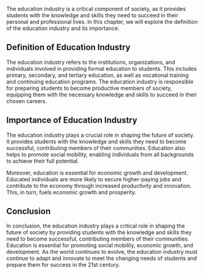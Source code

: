 
The education industry is a critical component of society, as it provides students with the knowledge and skills they need to succeed in their personal and professional lives. In this chapter, we will explore the definition of the education industry and its importance.

Definition of Education Industry
--------------------------------

The education industry refers to the institutions, organizations, and individuals involved in providing formal education to students. This includes primary, secondary, and tertiary education, as well as vocational training and continuing education programs. The education industry is responsible for preparing students to become productive members of society, equipping them with the necessary knowledge and skills to succeed in their chosen careers.

Importance of Education Industry
--------------------------------

The education industry plays a crucial role in shaping the future of society. It provides students with the knowledge and skills they need to become successful, contributing members of their communities. Education also helps to promote social mobility, enabling individuals from all backgrounds to achieve their full potential.

Moreover, education is essential for economic growth and development. Educated individuals are more likely to secure higher-paying jobs and contribute to the economy through increased productivity and innovation. This, in turn, fuels economic growth and prosperity.

Conclusion
----------

In conclusion, the education industry plays a critical role in shaping the future of society by providing students with the knowledge and skills they need to become successful, contributing members of their communities. Education is essential for promoting social mobility, economic growth, and development. As the world continues to evolve, the education industry must continue to adapt and innovate to meet the changing needs of students and prepare them for success in the 21st century.
